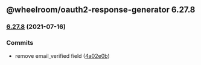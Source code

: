 ## @wheelroom/oauth2-response-generator 6.27.8

### [6.27.8](https://github.com/wheelroom/wheelroom/compare/6.27.7...6.27.8) (2021-07-16)


### Commits

* remove email_verified field ([4a02e0b](https://github.com/wheelroom/wheelroom/commit/4a02e0b36d80bd7c58694eb3c71fbe02e667f77e))


